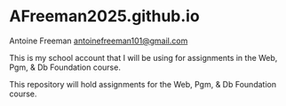 # AFreeman2025.github.io

Antoine Freeman antoinefreeman101@gmail.com

This is my school account that I will be using for assignments in the Web, Pgm, & Db Foundation course.

This repository will hold assignments for the Web, Pgm, & Db Foundation course.

